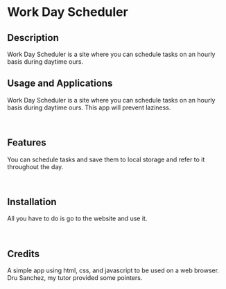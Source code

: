 # Work Day Scheduler

## Description
Work Day Scheduler is a site where you can schedule tasks on an hourly basis during daytime ours.
  

## Usage and Applications
Work Day Scheduler is a site where you can schedule tasks on an hourly basis during daytime ours.  This app will prevent laziness.


<p>&nbsp;</p>  

## Features
You can schedule tasks and save them to local storage and refer to it throughout the day.  

<p>&nbsp;</p>

## Installation
All you have to do is go to the website and use it.

<p>&nbsp;</p>
  
## Credits
A simple app using html, css, and javascript to be used on a web browser.  Dru Sanchez, my tutor provided some pointers.

<p>&nbsp;</p>
  



